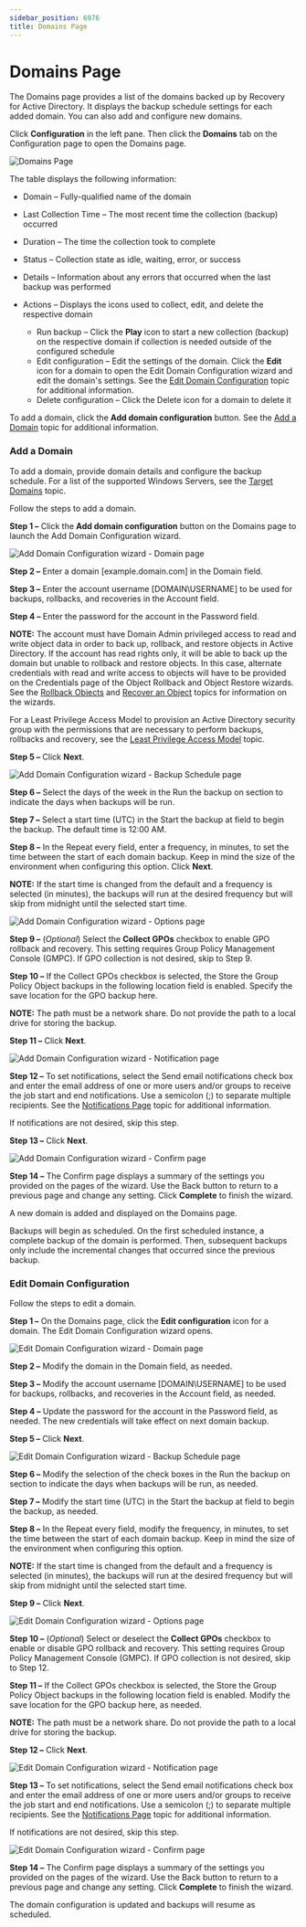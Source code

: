 ```yaml
---
sidebar_position: 6976
title: Domains Page
---
```


# Domains Page

The Domains page provides a list of the domains backed up by Recovery for Active Directory. It displays the backup schedule settings for each added domain. You can also add and configure new domains.

Click **Configuration** in the left pane. Then click the **Domains** tab on the Configuration page to open the Domains page.

![Domains Page](../../../../../../static/images/RecoveryForActiveDirectory_2.6/Content/Resources/Images/RecoveryForActiveDirectory/Console/Configuration/Domains.png "Domains Page")

The table displays the following information:

* Domain – Fully-qualified name of the domain
* Last Collection Time – The most recent time the collection (backup) occurred
* Duration – The time the collection took to complete
* Status – Collection state as idle, waiting, error, or success
* Details – Information about any errors that occurred when the last backup was performed
* Actions – Displays the icons used to collect, edit, and delete the respective domain

  * Run backup – Click the **Play** icon to start a new collection (backup) on the respective domain if collection is needed outside of the configured schedule
  * Edit configuration – Edit the settings of the domain. Click the **Edit** icon for a domain to open the Edit Domain Configuration wizard and edit the domain's settings. See the [Edit Domain Configuration](#Edit "Edit Domain") topic for additional information.
  * Delete configuration – Click the Delete icon for a domain to delete it

To add a domain, click the **Add domain configuration** button. See the [Add a Domain](#Add "Add Domain") topic for additional information.

### Add a Domain

To add a domain, provide domain details and configure the backup schedule. For a list of the supported Windows Servers, see the [Target Domains](../../Requirements/TargetDomain "Target Domains") topic.

Follow the steps to add a domain.

**Step 1 –** Click the **Add domain configuration** button on the Domains page to launch the Add Domain Configuration wizard.

![Add Domain Configuration wizard - Domain page](../../../../../../static/images/RecoveryForActiveDirectory_2.6/Content/Resources/Images/RecoveryForActiveDirectory/Console/Wizard/AddDomainConfiguration/Domain.png "Add Domain Configuration wizard - Domain page")

**Step 2 –** Enter a domain [example.domain.com] in the Domain field.

**Step 3 –** Enter the account username [DOMAIN\USERNAME] to be used for backups, rollbacks, and recoveries in the Account field.

**Step 4 –** Enter the password for the account in the Password field.

**NOTE:** The account must have Domain Admin privileged access to read and write object data in order to back up, rollback, and restore objects in Active Directory. If the account has read rights only, it will be able to back up the domain but unable to rollback and restore objects. In this case, alternate credentials with read and write access to objects will have to be provided on the Credentials page of the Object Rollback and Object Restore wizards. See the [Rollback Objects](../ActiveDirectory/Rollback "Rollback Objects") and [Recover an Object](../ActiveDirectory/Recover#Recover "Recover an Object") topics for information on the wizards.

For a Least Privilege Access Model to provision an Active Directory security group with the permissions that are necessary to perform backups, rollbacks and recovery, see the [Least Privilege Access Model](../../Requirements/TargetDomain#Least "Least Privilege Access Model") topic.

**Step 5 –** Click **Next**.

![Add Domain Configuration wizard - Backup Schedule page](../../../../../../static/images/RecoveryForActiveDirectory_2.6/Content/Resources/Images/RecoveryForActiveDirectory/Console/Wizard/AddDomainConfiguration/BackupSchedule.png "Add Domain Configuration wizard - Backup Schedule page")

**Step 6 –** Select the days of the week in the Run the backup on section to indicate the days when backups will be run.

**Step 7 –** Select a start time (UTC) in the Start the backup at field to begin the backup. The default time is 12:00 AM.

**Step 8 –** In the Repeat every field, enter a frequency, in minutes, to set the time between the start of each domain backup. Keep in mind the size of the environment when configuring this option. Click **Next**.

**NOTE:** If the start time is changed from the default and a frequency is selected (in minutes), the backups will run at the desired frequency but will skip from midnight until the selected start time.

![Add Domain Configuration wizard - Options page](../../../../../../static/images/RecoveryForActiveDirectory_2.6/Content/Resources/Images/RecoveryForActiveDirectory/Console/Wizard/AddDomainConfiguration/Options.png "Add Domain Configuration wizard - Options page")

**Step 9 –** (*Optional*) Select the **Collect GPOs** checkbox to enable GPO rollback and recovery. This setting requires Group Policy Management Console (GMPC). If GPO collection is not desired, skip to Step 9.

**Step 10 –** If the Collect GPOs checkbox is selected, the Store the Group Policy Object backups in the following location field is enabled. Specify the save location for the GPO backup here.

**NOTE:** The path must be a network share. Do not provide the path to a local drive for storing the backup.

**Step 11 –** Click **Next**.

![Add Domain Configuration wizard - Notification page](../../../../../../static/images/RecoveryForActiveDirectory_2.6/Content/Resources/Images/RecoveryForActiveDirectory/Console/Wizard/AddDomainConfiguration/Notification.png "Add Domain Configuration wizard - Notification page")

**Step 12 –** To set notifications, select the Send email notifications check box and enter the email address of one or more users and/or groups to receive the job start and end notifications. Use a semicolon (;) to separate multiple recipients. See the [Notifications Page](Notifications "Notifications Page") topic for additional information.

If notifications are not desired, skip this step.

**Step 13 –** Click **Next**.

![Add Domain Configuration wizard - Confirm page](../../../../../../static/images/RecoveryForActiveDirectory_2.6/Content/Resources/Images/RecoveryForActiveDirectory/Console/Wizard/AddDomainConfiguration/Confirm.png "Add Domain Configuration wizard - Confirm page")

**Step 14 –** The Confirm page displays a summary of the settings you provided on the pages of the wizard. Use the Back button to return to a previous page and change any setting. Click **Complete** to finish the wizard.

A new domain is added and displayed on the Domains page.

Backups will begin as scheduled. On the first scheduled instance, a complete backup of the domain is performed. Then, subsequent backups only include the incremental changes that occurred since the previous backup.

### Edit Domain Configuration

Follow the steps to edit a domain.

**Step 1 –** On the Domains page, click the **Edit configuration** icon for a domain. The Edit Domain Configuration wizard opens.

![Edit Domain Configuration wizard - Domain page](../../../../../../static/images/RecoveryForActiveDirectory_2.6/Content/Resources/Images/RecoveryForActiveDirectory/Console/Wizard/EditDomainConfiguration/Domain.png "Edit Domain Configuration wizard - Domain page")

**Step 2 –** Modify the domain in the Domain field, as needed.

**Step 3 –** Modify the account username [DOMAIN\USERNAME] to be used for backups, rollbacks, and recoveries in the Account field, as needed.

**Step 4 –** Update the password for the account in the Password field, as needed. The new credentials will take effect on next domain backup.

**Step 5 –** Click **Next**.

![Edit Domain Configuration wizard - Backup Schedule page](../../../../../../static/images/RecoveryForActiveDirectory_2.6/Content/Resources/Images/RecoveryForActiveDirectory/Console/Wizard/EditDomainConfiguration/BackupSchedule.png "Edit Domain Configuration wizard - Backup Schedule page")

**Step 6 –** Modify the selection of the check boxes in the Run the backup on section to indicate the days when backups will be run, as needed.

**Step 7 –** Modify the start time (UTC) in the Start the backup at field to begin the backup, as needed.

**Step 8 –** In the Repeat every field, modify the frequency, in minutes, to set the time between the start of each domain backup. Keep in mind the size of the environment when configuring this option.

**NOTE:** If the start time is changed from the default and a frequency is selected (in minutes), the backups will run at the desired frequency but will skip from midnight until the selected start time.

**Step 9 –** Click **Next**.

![Edit Domain Configuration wizard - Options page](../../../../../../static/images/RecoveryForActiveDirectory_2.6/Content/Resources/Images/RecoveryForActiveDirectory/Console/Wizard/EditDomainConfiguration/Options.png "Edit Domain Configuration wizard - Options page")

**Step 10 –** (*Optional*) Select or deselect the **Collect GPOs** checkbox to enable or disable GPO rollback and recovery. This setting requires Group Policy Management Console (GMPC). If GPO collection is not desired, skip to Step 12.

**Step 11 –** If the Collect GPOs checkbox is selected, the Store the Group Policy Object backups in the following location field is enabled. Modify the save location for the GPO backup here, as needed.

**NOTE:** The path must be a network share. Do not provide the path to a local drive for storing the backup.

**Step 12 –** Click **Next**.

![Edit Domain Configuration wizard - Notification page](../../../../../../static/images/RecoveryForActiveDirectory_2.6/Content/Resources/Images/RecoveryForActiveDirectory/Console/Wizard/EditDomainConfiguration/Notification.png "Edit Domain Configuration wizard - Notification page")

**Step 13 –** To set notifications, select the Send email notifications check box and enter the email address of one or more users and/or groups to receive the job start and end notifications. Use a semicolon (;) to separate multiple recipients. See the [Notifications Page](Notifications "Notifications Page") topic for additional information.

If notifications are not desired, skip this step.

![Edit Domain Configuration wizard - Confirm page](../../../../../../static/images/RecoveryForActiveDirectory_2.6/Content/Resources/Images/RecoveryForActiveDirectory/Console/Wizard/EditDomainConfiguration/Confirm.png "Edit Domain Configuration wizard - Confirm page")

**Step 14 –**  The Confirm page displays a summary of the settings you provided on the pages of the wizard. Use the Back button to return to a previous page and change any setting. Click **Complete** to finish the wizard.

The domain configuration is updated and backups will resume as scheduled.